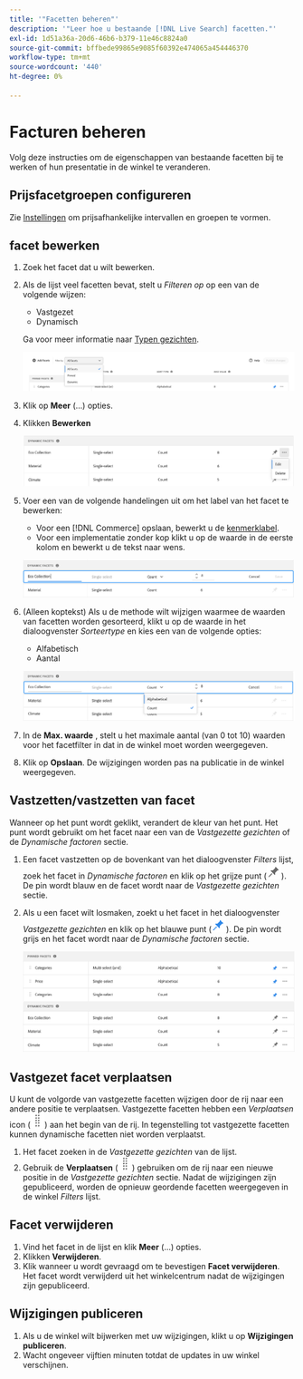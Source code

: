 ```yaml
---
title: '"Facetten beheren"'
description: '"Leer hoe u bestaande [!DNL Live Search] facetten."'
exl-id: 1d51a36a-20d6-46b6-b379-11e46c8824a0
source-git-commit: bffbede99865e9085f60392e474065a454446370
workflow-type: tm+mt
source-wordcount: '440'
ht-degree: 0%

---
```


# Facturen beheren

Volg deze instructies om de eigenschappen van bestaande facetten bij te werken of hun presentatie in de winkel te veranderen.

## Prijsfacetgroepen configureren

Zie [Instellingen](settings.md) om prijsafhankelijke intervallen en groepen te vormen.

## facet bewerken

1. Zoek het facet dat u wilt bewerken.
1. Als de lijst veel facetten bevat, stelt u *Filteren op* op een van de volgende wijzen:

   * Vastgezet
   * Dynamisch

   Ga voor meer informatie naar [Typen gezichten](facets-type.md).

   ![Filterfacetten](assets/facets-filter-by-cropped.png)

1. Klik op **Meer** (...) opties.
1. Klikken **Bewerken**

   ![Bewerkingsopties](assets/facet-edit-menu.png)

1. Voer een van de volgende handelingen uit om het label van het facet te bewerken:

   * Voor een [!DNL Commerce] opslaan, bewerkt u de [kenmerklabel](https://docs.magento.com/user-guide/stores/attributes-product.html).
   * Voor een implementatie zonder kop klikt u op de waarde in de eerste kolom en bewerkt u de tekst naar wens.

   ![Label bewerken](assets/facet-edit-label.png)

1. (Alleen koptekst) Als u de methode wilt wijzigen waarmee de waarden van facetten worden gesorteerd, klikt u op de waarde in het dialoogvenster *Sorteertype* en kies een van de volgende opties:

   * Alfabetisch
   * Aantal

   ![Aantal bewerken](assets/facets-edit-count.png)

1. In de **Max. waarde** , stelt u het maximale aantal (van 0 tot 10) waarden voor het facetfilter in dat in de winkel moet worden weergegeven.
1. Klik op **Opslaan**.
De wijzigingen worden pas na publicatie in de winkel weergegeven.

## Vastzetten/vastzetten van facet

Wanneer op het punt wordt geklikt, verandert de kleur van het punt. Het punt wordt gebruikt om het facet naar een van de *Vastgezette gezichten* of de *Dynamische factoren* sectie.

1. Een facet vastzetten op de bovenkant van het dialoogvenster *Filters* lijst, zoek het facet in *Dynamische factoren* en klik op het grijze punt (![Vastzetten, kiezer](assets/btn-pin-gray.png)).
De pin wordt blauw en de facet wordt naar de *Vastgezette gezichten* sectie.
1. Als u een facet wilt losmaken, zoekt u het facet in het dialoogvenster *Vastgezette gezichten* en klik op het blauwe punt (![Vastzetten, kiezer](assets/btn-pin-blue.png)).
De pin wordt grijs en het facet wordt naar de *Dynamische factoren* sectie.

   ![Vastgezette en dynamische facetten](assets/facets-pinned-unpinned.png)

## Vastgezet facet verplaatsen

U kunt de volgorde van vastgezette facetten wijzigen door de rij naar een andere positie te verplaatsen. Vastgezette facetten hebben een *Verplaatsen* icon (![Selector verplaatsen](assets/btn-move.png)) aan het begin van de rij. In tegenstelling tot vastgezette facetten kunnen dynamische facetten niet worden verplaatst.

1. Het facet zoeken in de *Vastgezette gezichten* van de lijst.
1. Gebruik de **Verplaatsen** (![Selector verplaatsen](assets/btn-move.png)) gebruiken om de rij naar een nieuwe positie in de *Vastgezette gezichten* sectie.
Nadat de wijzigingen zijn gepubliceerd, worden de opnieuw geordende facetten weergegeven in de winkel *Filters* lijst.

## Facet verwijderen

1. Vind het facet in de lijst en klik **Meer** (...) opties.
1. Klikken **Verwijderen**.
1. Klik wanneer u wordt gevraagd om te bevestigen **Facet verwijderen**.
Het facet wordt verwijderd uit het winkelcentrum nadat de wijzigingen zijn gepubliceerd.

## Wijzigingen publiceren

1. Als u de winkel wilt bijwerken met uw wijzigingen, klikt u op **Wijzigingen publiceren**.
1. Wacht ongeveer vijftien minuten totdat de updates in uw winkel verschijnen.
